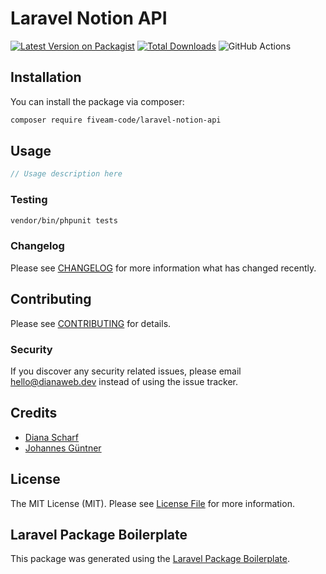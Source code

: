 # Laravel Notion API

[![Latest Version on Packagist](https://img.shields.io/packagist/v/fiveam-code/laravel-notion-api.svg?style=flat-square)](https://packagist.org/packages/fiveam-code/laravel-notion-api)
[![Total Downloads](https://img.shields.io/packagist/dt/fiveam-code/laravel-notion-api.svg?style=flat-square)](https://packagist.org/packages/fiveam-code/laravel-notion-api)
![GitHub Actions](https://github.com/fiveam-code/laravel-notion-api/actions/workflows/main.yml/badge.svg)

## Installation

You can install the package via composer:

```bash
composer require fiveam-code/laravel-notion-api
```

## Usage

```php
// Usage description here
```

### Testing

```bash
vendor/bin/phpunit tests
```

### Changelog

Please see [CHANGELOG](CHANGELOG.md) for more information what has changed recently.

## Contributing

Please see [CONTRIBUTING](CONTRIBUTING.md) for details.

### Security

If you discover any security related issues, please email hello@dianaweb.dev instead of using the issue tracker.

## Credits

-   [Diana Scharf](https://github.com/mechelon)
-   [Johannes Güntner](https://github.com/johguentner)

## License

The MIT License (MIT). Please see [License File](LICENSE.md) for more information.



## Laravel Package Boilerplate
This package was generated using the [Laravel Package Boilerplate](https://laravelpackageboilerplate.com).
